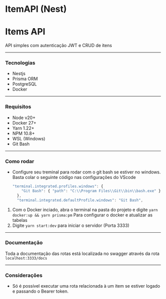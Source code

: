 # ItemAPI (Nest)

# Items API

API simples com autenticação JWT e CRUD de itens

---

### Tecnologias

- Nestjs
- Prisma ORM
- PostgreSQL
- Docker

---

### Requisitos

- Node v20+
- Docker 27+
- Yarn 1.22+
- NPM 10.8+
- WSL (Windows)
- Git Bash

---

### Como rodar

- Configure seu treminal para rodar com o git bash se estiver no windows. Basta colar o seguinte código nas configurações do VScode
    
    ```jsx
    "terminal.integrated.profiles.windows": {
        "Git Bash": { "path": "C:\\Program Files\\Git\\bin\\bash.exe" }
      },
      "terminal.integrated.defaultProfile.windows": "Git Bash",
    ```
    

1. Com o Docker inciado, abra o terminal na pasta do projeto e digite `yarn docker:up && yarn prisma:pm` Para configurar o docker e atualizar as tabelas
2. Digite `yarn start:dev` para iniciar o servidor (Porta 3333)

---

### Documentação

Toda a documentação das rotas está localizada no swagger através da rota `localhost:3333/docs`

---

### Considerações

- Só é possível executar uma rota relacionada à um item se estiver logado e passando o Bearer token.